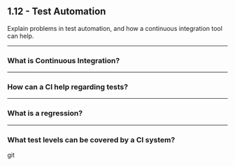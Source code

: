 ## 1.12 - Test Automation 
Explain problems in test automation, and how a continuous integration tool can help.
***
### What is Continuous Integration?

***
### How can a CI help regarding tests?

***
### What is a regression?

***
### What test levels can be covered by a CI system?
git 